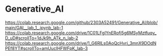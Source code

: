 # Generative_AI
https://colab.research.google.com/github/2303A52491/Generative_AI/blob/main/GAI__lab_1_.ipynb_lab-1
https://colab.research.google.com/drive/1C01LFgIYnERofj5g6MSyMztfuqy_D_uD#scrollTo=1dJk9h_ATk_n_lab-2
https://colab.research.google.com/drive/1_G6RlLs0AoQcHvri_3mnX9DOdNPEf8YT#scrollTo=amUucIHFWFpK_lab-3
